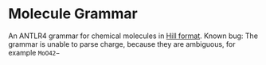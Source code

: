 # Molecule Grammar

An ANTLR4 grammar for chemical molecules in [Hill format](https://en.wikipedia.org/wiki/Chemical_formula#Molecular_formula).
Known bug:  The grammar is unable to parse charge, because they are ambiguous, for example `MoO42−`
